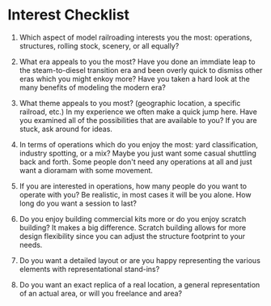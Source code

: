 # Interest Checklist
1. Which aspect of model railroading interests you the most: operations, structures, rolling stock, scenery, or all equally?

2. What era appeals to you the most?  Have you done an immdiate leap to the steam-to-diesel transition era and been overly quick to dismiss other eras which you might enkoy more?  Have you taken a hard look at the many benefits of modeling the modern era?

3. What theme appeals to you most?  (geographic location, a specific railroad, etc.)  In my experience we often make a quick jump here.  Have you examined all of the possibilities that are available to you?  If you are stuck, ask around for ideas.

4. In terms of operations which do you enjoy the most: yard classification, industry spotting, or a mix?  Maybe you just want some casual shuttling back and forth.  Some people don't need any operations at all and just want a dioramam with some movement.

5. If you are interested in operations, how many people do you want to operate with you?  Be realistic, in most cases it will be you alone.  How long do you want a session to last?

6. Do you enjoy building commercial kits more or do you enjoy scratch building?  It makes a big difference.  Scratch building allows for more design flexibility since you can adjust the structure footprint to your needs.

7. Do you want a detailed layout or are you happy representing the various elements with representational stand-ins?

8. Do you want an exact replica of a real location, a general representation of an actual area, or will you freelance and area?